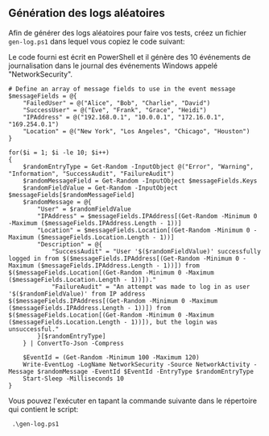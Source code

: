## Génération des logs aléatoires

Afin de générer des logs aléatoires pour faire vos tests, créez un fichier `gen-log.ps1` dans lequel vous copiez le code suivant: 

Le code fourni est écrit en PowerShell et il génère des 10 événements de journalisation dans le journal des événements Windows appelé "NetworkSecurity".

```
# Define an array of message fields to use in the event message
$messageFields = @{
    "FailedUser" = @("Alice", "Bob", "Charlie", "David")
    "SuccessUser" = @("Eve", "Frank", "Grace", "Heidi")
    "IPAddress" = @("192.168.0.1", "10.0.0.1", "172.16.0.1", "169.254.0.1")
    "Location" = @("New York", "Los Angeles", "Chicago", "Houston")
}

for($i = 1; $i -le 10; $i++)
{
    $randomEntryType = Get-Random -InputObject @("Error", "Warning", "Information", "SuccessAudit", "FailureAudit")
    $randomMessageField = Get-Random -InputObject $messageFields.Keys
    $randomFieldValue = Get-Random -InputObject $messageFields[$randomMessageField]
    $randomMessage = @{
        "User" = $randomFieldValue
        "IPAddress" = $messageFields.IPAddress[(Get-Random -Minimum 0 -Maximum ($messageFields.IPAddress.Length - 1))]
        "Location" = $messageFields.Location[(Get-Random -Minimum 0 -Maximum ($messageFields.Location.Length - 1))]
        "Description" = @{
            "SuccessAudit" = "User '$($randomFieldValue)' successfully logged in from $($messageFields.IPAddress[(Get-Random -Minimum 0 -Maximum ($messageFields.IPAddress.Length - 1))]) from $($messageFields.Location[(Get-Random -Minimum 0 -Maximum ($messageFields.Location.Length - 1))])."
            "FailureAudit" = "An attempt was made to log in as user '$($randomFieldValue)' from IP address $($messageFields.IPAddress[(Get-Random -Minimum 0 -Maximum ($messageFields.IPAddress.Length - 1))]) from $($messageFields.Location[(Get-Random -Minimum 0 -Maximum ($messageFields.Location.Length - 1))]), but the login was unsuccessful."
        }[$randomEntryType]
    } | ConvertTo-Json -Compress

    $EventId = (Get-Random -Minimum 100 -Maximum 120)
    Write-EventLog -LogName NetworkSecurity -Source NetworkActivity -Message $randomMessage -EventId $EventId -EntryType $randomEntryType
    Start-Sleep -Milliseconds 10
}

```

Vous pouvez l'exécuter en tapant la commande suivante dans le répertoire qui contient le script: 

```
 .\gen-log.ps1
```